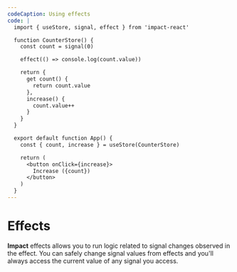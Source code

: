```yaml
---
codeCaption: Using effects
code: |
  import { useStore, signal, effect } from 'impact-react'

  function CounterStore() {
    const count = signal(0)

    effect(() => console.log(count.value))

    return {
      get count() {
        return count.value
      },
      increase() {
        count.value++
      }
    }
  }

  export default function App() {
    const { count, increase } = useStore(CounterStore)

    return (
      <button onClick={increase}>
        Increase ({count})
      </button>
    )
  }
---
```


# Effects

**Impact** effects allows you to run logic related to signal changes observed in the effect. You can safely change signal values from effects and you'll always access the current value of any signal you access.

<ClientOnly>
 <Playground />
</ClientOnly>